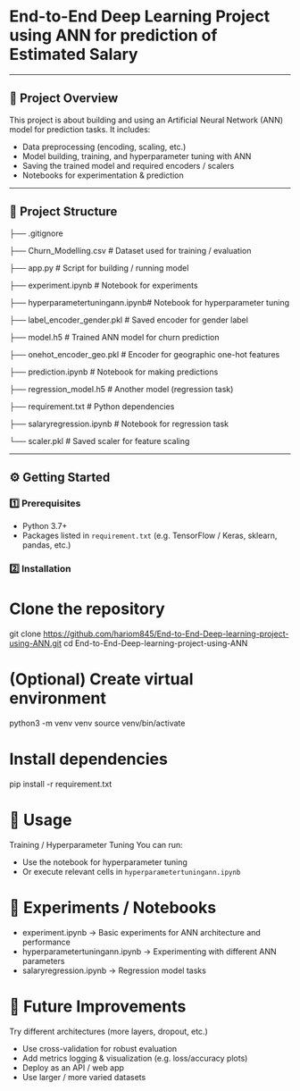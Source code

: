 # End-to-End Deep Learning Project using ANN for prediction of Estimated Salary

---

## 📌 Project Overview

This project is about building and using an Artificial Neural Network (ANN) model for prediction tasks. It includes:

- Data preprocessing (encoding, scaling, etc.)  
- Model building, training, and hyperparameter tuning with ANN  
- Saving the trained model and required encoders / scalers  
- Notebooks for experimentation & prediction  

---

## 📂 Project Structure

├── .gitignore

├── Churn_Modelling.csv # Dataset used for training / evaluation

├── app.py # Script for building / running model

├── experiment.ipynb # Notebook for experiments

├── hyperparametertuningann.ipynb# Notebook for hyperparameter tuning

├── label_encoder_gender.pkl # Saved encoder for gender label

├── model.h5 # Trained ANN model for churn prediction

├── onehot_encoder_geo.pkl # Encoder for geographic one-hot features

├── prediction.ipynb # Notebook for making predictions

├── regression_model.h5 # Another model (regression task)

├── requirement.txt # Python dependencies

├── salaryregression.ipynb # Notebook for regression task

└── scaler.pkl # Saved scaler for feature scaling


---

## ⚙️ Getting Started

### 1️⃣ Prerequisites

- Python 3.7+  
- Packages listed in `requirement.txt` (e.g. TensorFlow / Keras, sklearn, pandas, etc.)  

### 2️⃣ Installation

# Clone the repository
git clone https://github.com/hariom845/End-to-End-Deep-learning-project-using-ANN.git
cd End-to-End-Deep-learning-project-using-ANN

# (Optional) Create virtual environment
python3 -m venv venv
source venv/bin/activate

# Install dependencies
pip install -r requirement.txt

# 🔧 Usage
Training / Hyperparameter Tuning
You can run:
- Use the notebook for hyperparameter tuning
- Or execute relevant cells in `hyperparametertuningann.ipynb`

# 🧪 Experiments / Notebooks
- experiment.ipynb → Basic experiments for ANN architecture and performance
- hyperparametertuningann.ipynb → Experimenting with different ANN parameters
- salaryregression.ipynb → Regression model tasks

# 🔮 Future Improvements

Try different architectures (more layers, dropout, etc.)
- Use cross-validation for robust evaluation
- Add metrics logging & visualization (e.g. loss/accuracy plots)
- Deploy as an API / web app
- Use larger / more varied datasets




